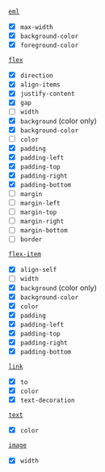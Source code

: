 [`eml`](./docs/eml.md)

- [x] `max-width`
- [x] `background-color`
- [x] `foreground-color`

[`flex`](./docs/flex.md)

- [x] `direction`
- [x] `align-items`
- [x] `justify-content`
- [x] `gap`
- [ ] `width`
- [x] `background` (color only)
- [x] `background-color`
- [ ] `color`
- [x] `padding`
- [x] `padding-left`
- [x] `padding-top`
- [x] `padding-right`
- [x] `padding-bottom`
- [ ] `margin`
- [ ] `margin-left`
- [ ] `margin-top`
- [ ] `margin-right`
- [ ] `margin-bottom`
- [ ] `border`

[`flex-item`](./docs/flex-item.md)

- [x] `align-self`
- [ ] `width`
- [x] `background` (color only)
- [x] `background-color`
- [x] `color`
- [x] `padding`
- [x] `padding-left`
- [x] `padding-top`
- [x] `padding-right`
- [x] `padding-bottom`

[`link`](./docs/link.md)

- [x] `to`
- [x] `color`
- [x] `text-decoration`

[`text`](./docs/text.md)

- [x] `color`

[`image`](./docs/image.md)

- [x] `width`